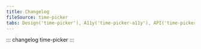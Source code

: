 ```yaml
---
title: Changelog
fileSource: time-picker
tabs: Design('time-picker'), A11y('time-picker-a11y'), API('time-picker-api'), Example('time-picker-code'), Changelog('time-picker-changelog')
---
```


::: changelog time-picker :::

